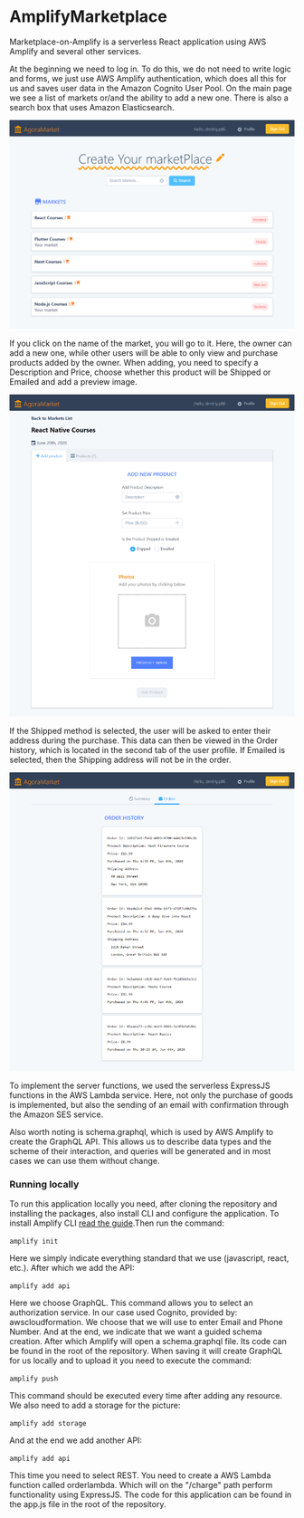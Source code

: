 # AmplifyMarketplace

Marketplace-on-Amplify is a serverless React application using AWS Amplify and several other services. 

At the beginning we need to log in. To do this, we do not need to write logic and forms, we just use AWS Amplify authentication, which does all this for us and saves user data in the Amazon Cognito User Pool. On the main page we see a list of markets or/and the ability to add a new one. There is also a search box that uses Amazon Elasticsearch.

![Amplify marketplace homepage](Img-markets-list.png)

If you click on the name of the market, you will go to it. Here, the owner can add a new one, while other users will be able to only view and purchase products added by the owner. When adding, you need to specify a Description and Price, choose whether this product will be Shipped or Emailed and add a preview image.

![Adding new product](Img-new-product.png)

If the Shipped method is selected, the user will be asked to enter their address during the purchase. This data can then be viewed in the Order history, which is located in the second tab of the user profile. If Emailed is selected, then the Shipping address will not be in the order.

![Order history in profile page](Img-profile-orders.png)

To implement the server functions, we used the serverless ExpressJS functions in the AWS Lambda service. Here, not only the purchase of goods is implemented, but also the sending of an email with confirmation through the Amazon SES service.

Also worth noting is schema.graphql, which is used by AWS Amplify to create the GraphQL API. This allows us to describe data types and the scheme of their interaction, and queries will be generated and in most cases we can use them without change.

### Running locally

To run this application locally you need, after cloning the repository and installing the packages, also install CLI and configure the application. To install Amplify CLI [read the guide](https://docs.amplify.aws/cli/start/install).Then run the command:

`amplify init`

Here we simply indicate everything standard that we use (javascript, react, etc.). After which we add the API:

`amplify add api`

Here we choose GraphQL. This command allows you to select an authorization service. In our case used Cognito, provided by: awscloudformation. We choose that we will use to enter Email and Phone Number. And at the end, we indicate that we want a guided schema creation. After which Amplify will open a schema.graphql file. Its code can be found in the root of the repository. When saving it will create GraphQL for us locally and to upload it you need to execute the command:

`amplify push`

This command should be executed every time after adding any resource. We also need to add a storage for the picture:

`amplify add storage`

And at the end we add another API:

`amplify add api`

This time you need to select REST. You need to create a AWS Lambda function called orderlambda. Which will on the "/charge" path perform functionality using ExpressJS. The code for this application can be found in the app.js file in the root of the repository.